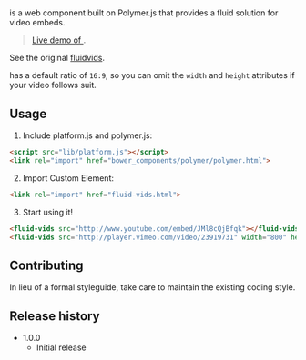 # <fluid-vids>

<fluid-vids> is a web component built on Polymer.js that provides a fluid solution for video embeds.

> [Live demo of <fluid-vids>](http://toddmotto.com/labs/fluidvids-polymer).

See the original [fluidvids](//github.com/toddmotto/fluidvids).

<fluid-vids> has a default ratio of `16:9`, so you can omit the `width` and `height` attributes if your video follows suit.

## Usage

1. Include platform.js and polymer.js:

```html
<script src="lib/platform.js"></script>
<link rel="import" href="bower_components/polymer/polymer.html">
```

2. Import Custom Element:

```html
<link rel="import" href="fluid-vids.html">
```

3. Start using it!

```html
<fluid-vids src="http://www.youtube.com/embed/JMl8cQjBfqk"></fluid-vids>
<fluid-vids src="http://player.vimeo.com/video/23919731" width="800" height="450"></fluid-vids>
```

## Contributing
In lieu of a formal styleguide, take care to maintain the existing coding style.

## Release history
- 1.0.0
  - Initial release
